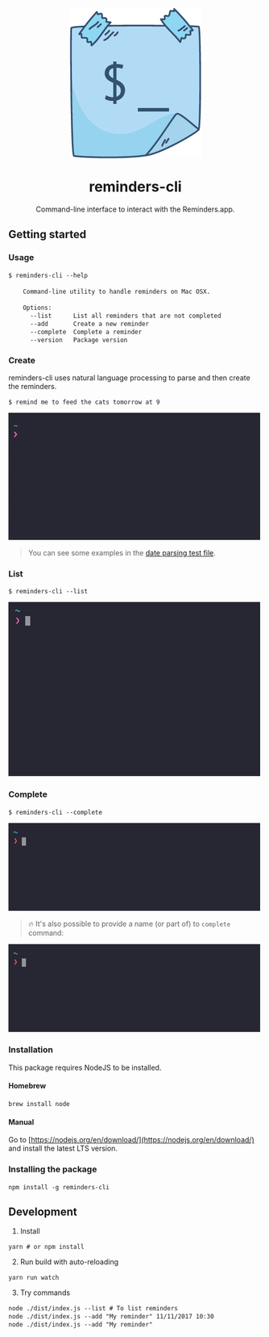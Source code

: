 <p align="center"> 
<img align="center" src="media/logo.gif" alt="reminders-cli" title="reminders-cli" />
</p>

<h1 align="center">reminders-cli</h1>
<p align="center">
  Command-line interface to interact with the Reminders.app.
</p>

## Getting started

### Usage

```console
$ reminders-cli --help

    Command-line utility to handle reminders on Mac OSX.

    Options:
      --list      List all reminders that are not completed
      --add       Create a new reminder
      --complete  Complete a reminder
      --version   Package version
```

### Create

reminders-cli uses natural language processing to parse and then create the reminders.

```console
$ remind me to feed the cats tomorrow at 9
```

![Add command](media/add_command.gif "Add command")

> You can see some examples in the [date parsing test file](https://github.com/lucasbento/reminders-cli/blob/master/src/utils/__tests__date.spec.js#5).

### List

```console
$ reminders-cli --list
```

![List command](media/list_command.gif "List command")

### Complete

```console
$ reminders-cli --complete
```

![Complete command](media/complete_command.gif "Complete command")

> 🔥 It's also possible to provide a name (or part of) to `complete` command:

![Complete command](media/complete_with_arg_command.gif "Complete command")

### Installation

This package requires NodeJS to be installed.

#### Homebrew
```console
brew install node
```

#### Manual
Go to [https://nodejs.org/en/download/](https://nodejs.org/en/download/) and install the latest LTS version.

### Installing the package
```console
npm install -g reminders-cli
```

## Development

1. Install
```console
yarn # or npm install
```

2. Run build with auto-reloading
```console
yarn run watch
```

3. Try commands
```console
node ./dist/index.js --list # To list reminders
node ./dist/index.js --add "My reminder" 11/11/2017 10:30
node ./dist/index.js --add "My reminder"
```
